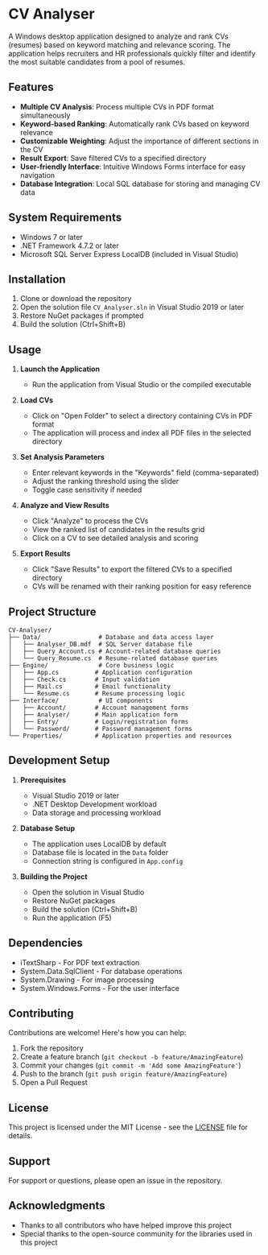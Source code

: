 # CV Analyser

A Windows desktop application designed to analyze and rank CVs (resumes) based on keyword matching and relevance scoring. The application helps recruiters and HR professionals quickly filter and identify the most suitable candidates from a pool of resumes.

## Features

- **Multiple CV Analysis**: Process multiple CVs in PDF format simultaneously
- **Keyword-based Ranking**: Automatically rank CVs based on keyword relevance
- **Customizable Weighting**: Adjust the importance of different sections in the CV
- **Result Export**: Save filtered CVs to a specified directory
- **User-friendly Interface**: Intuitive Windows Forms interface for easy navigation
- **Database Integration**: Local SQL database for storing and managing CV data

## System Requirements

- Windows 7 or later
- .NET Framework 4.7.2 or later
- Microsoft SQL Server Express LocalDB (included in Visual Studio)

## Installation

1. Clone or download the repository
2. Open the solution file `CV_Analyser.sln` in Visual Studio 2019 or later
3. Restore NuGet packages if prompted
4. Build the solution (Ctrl+Shift+B)

## Usage

1. **Launch the Application**
   - Run the application from Visual Studio or the compiled executable

2. **Load CVs**
   - Click on "Open Folder" to select a directory containing CVs in PDF format
   - The application will process and index all PDF files in the selected directory

3. **Set Analysis Parameters**
   - Enter relevant keywords in the "Keywords" field (comma-separated)
   - Adjust the ranking threshold using the slider
   - Toggle case sensitivity if needed

4. **Analyze and View Results**
   - Click "Analyze" to process the CVs
   - View the ranked list of candidates in the results grid
   - Click on a CV to see detailed analysis and scoring

5. **Export Results**
   - Click "Save Results" to export the filtered CVs to a specified directory
   - CVs will be renamed with their ranking position for easy reference

## Project Structure

```
CV-Analyser/
├── Data/                # Database and data access layer
│   ├── Analyser_DB.mdf  # SQL Server database file
│   ├── Query_Account.cs # Account-related database queries
│   └── Query_Resume.cs  # Resume-related database queries
├── Engine/              # Core business logic
│   ├── App.cs          # Application configuration
│   ├── Check.cs        # Input validation
│   ├── Mail.cs         # Email functionality
│   └── Resume.cs       # Resume processing logic
├── Interface/           # UI components
│   ├── Account/        # Account management forms
│   ├── Analyser/       # Main application form
│   ├── Entry/          # Login/registration forms
│   └── Password/       # Password management forms
└── Properties/         # Application properties and resources
```

## Development Setup

1. **Prerequisites**
   - Visual Studio 2019 or later
   - .NET Desktop Development workload
   - Data storage and processing workload

2. **Database Setup**
   - The application uses LocalDB by default
   - Database file is located in the `Data` folder
   - Connection string is configured in `App.config`

3. **Building the Project**
   - Open the solution in Visual Studio
   - Restore NuGet packages
   - Build the solution (Ctrl+Shift+B)
   - Run the application (F5)

## Dependencies

- iTextSharp - For PDF text extraction
- System.Data.SqlClient - For database operations
- System.Drawing - For image processing
- System.Windows.Forms - For the user interface

## Contributing

Contributions are welcome! Here's how you can help:

1. Fork the repository
2. Create a feature branch (`git checkout -b feature/AmazingFeature`)
3. Commit your changes (`git commit -m 'Add some AmazingFeature'`)
4. Push to the branch (`git push origin feature/AmazingFeature`)
5. Open a Pull Request

## License

This project is licensed under the MIT License - see the [LICENSE](LICENSE) file for details.

## Support

For support or questions, please open an issue in the repository.

## Acknowledgments

- Thanks to all contributors who have helped improve this project
- Special thanks to the open-source community for the libraries used in this project